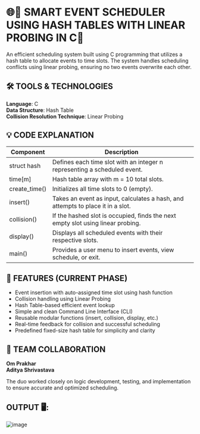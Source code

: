 # 🌐🔧 SMART EVENT SCHEDULER USING HASH TABLES WITH LINEAR PROBING IN C📅

An efficient scheduling system built using C programming that utilizes a hash table to allocate events to time slots. The system handles scheduling conflicts using linear probing, ensuring no two events overwrite each other.

## 🛠 TOOLS & TECHNOLOGIES

**Language**: C  
**Data Structure**: Hash Table  
**Collision Resolution Technique**: Linear Probing

## 💡 CODE EXPLANATION

| Component     | Description                                                            |
|---------------|------------------------------------------------------------------------|
| struct hash   | Defines each time slot with an integer n representing a scheduled event. |
| time[m]       | Hash table array with m = 10 total slots.                               |
| create_time() | Initializes all time slots to 0 (empty).                               |
| insert()      | Takes an event as input, calculates a hash, and attempts to place it in a slot. |
| collision()   | If the hashed slot is occupied, finds the next empty slot using linear probing. |
| display()     | Displays all scheduled events with their respective slots.             |
| main()        | Provides a user menu to insert events, view schedule, or exit.        |

## 🌟 FEATURES (CURRENT PHASE)

- Event insertion with auto-assigned time slot using hash function
- Collision handling using Linear Probing
- Hash Table-based efficient event lookup
- Simple and clean Command Line Interface (CLI)
- Reusable modular functions (insert, collision, display, etc.)
- Real-time feedback for collision and successful scheduling
- Predefined fixed-size hash table for simplicity and clarity

## 🤝 TEAM COLLABORATION

**Om Prakhar**  
**Aditya Shrivastava**  

The duo worked closely on logic development, testing, and implementation to ensure accurate and optimized scheduling.

## OUTPUT 🖥️:

![image](https://github.com/user-attachments/assets/712f1763-f1fb-4593-8a8a-f592a2f0da50)
